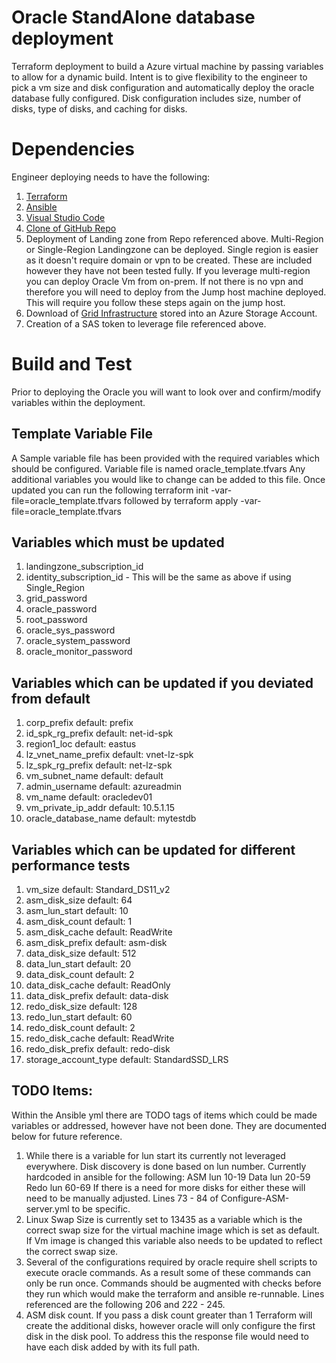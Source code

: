# Oracle StandAlone database deployment
Terraform deployment to build a Azure virtual machine by passing variables to allow for a dynamic build.  Intent is to give flexibility to the engineer to pick a vm size and disk configuration and automatically deploy the oracle database fully configured.  Disk configuration includes size, number of disks, type of disks, and caching for disks.   

# Dependencies
Engineer deploying needs to have the following:
1. [Terraform](https://learn.hashicorp.com/tutorials/terraform/install-cli?in=terraform/azure-get-started)
2. [Ansible](https://docs.ansible.com/ansible/latest/installation_guide/intro_installation.html)
3. [Visual Studio Code](https://code.visualstudio.com/)
4. [Clone of GitHub Repo](https://github.com/aultt/Azure-Terraform-LabinaBox) 
5. Deployment of Landing zone from Repo referenced above.
    Multi-Region or Single-Region Landingzone can be deployed.  Single region is easier as it doesn't require domain or vpn to be created.  These are included however they have not been tested fully. If you leverage multi-region you can deploy Oracle Vm from on-prem.  If not there is no vpn and therefore you will need to deploy from the Jump host machine deployed.  This will require you follow these steps again on the jump host.
6. Download of [Grid Infrastructure](https://www.oracle.com/database/technologies/oracle19c-linux-downloads.html) stored into an Azure Storage Account.  
7. Creation of a SAS token to leverage file referenced above.

# Build and Test
Prior to deploying the Oracle you will want to look over and confirm/modify variables within the deployment.  

## Template Variable File
A Sample variable file has been provided with the required variables which should be configured.  Variable file is named oracle_template.tfvars  Any additional variables you would like to change can be added to this file. Once updated you can run the following terraform init -var-file=oracle_template.tfvars followed by terraform apply -var-file=oracle_template.tfvars

## Variables which must be updated
1. landingzone_subscription_id
2. identity_subscription_id - This will be the same as above if using Single_Region
3. grid_password
4. oracle_password
5. root_password
6. oracle_sys_password
7. oracle_system_password
8. oracle_monitor_password

## Variables which can be updated if you deviated from default
1. corp_prefix              default: prefix
2. id_spk_rg_prefix         default: net-id-spk
3. region1_loc              default: eastus
4. lz_vnet_name_prefix      default: vnet-lz-spk
5. lz_spk_rg_prefix         default: net-lz-spk
6. vm_subnet_name           default: default
7. admin_username           default: azureadmin
8. vm_name                  default: oracledev01 
9. vm_private_ip_addr       default: 10.5.1.15
10. oracle_database_name    default: mytestdb

## Variables which can be updated for different performance tests
1.  vm_size                 default: Standard_DS11_v2
2.  asm_disk_size           default: 64
3.  asm_lun_start           default: 10
4.  asm_disk_count          default: 1
5.  asm_disk_cache          default: ReadWrite
6.  asm_disk_prefix         default: asm-disk
7.  data_disk_size          default: 512
8.  data_lun_start          default: 20
9.  data_disk_count         default: 2
10. data_disk_cache         default: ReadOnly
11. data_disk_prefix        default: data-disk
12. redo_disk_size          default: 128
13. redo_lun_start          default: 60
14. redo_disk_count         default: 2
15. redo_disk_cache         default: ReadWrite
16. redo_disk_prefix        default: redo-disk
17. storage_account_type    default: StandardSSD_LRS

## TODO Items: 
Within the Ansible yml there are TODO tags of items which could be made variables or addressed, however have not been done.  They are documented below for future reference.
1. While there is a variable for lun start its currently not leveraged everywhere.  Disk discovery is done based on lun number. Currently hardcoded in ansible for the following:
    ASM     lun 10-19
    Data    lun 20-59
    Redo    lun 60-69
If there is a need for more disks for either these will need to be manually adjusted. Lines 73 - 84 of Configure-ASM-server.yml to be specific.
2. Linux Swap Size is currently set to 13435 as a variable which is the correct swap size for the virtual machine image which is set as default.  If Vm image is changed this variable also needs to be updated to reflect the correct swap size.
3. Several of the configurations required by oracle require shell scripts to execute oracle commands.  As a result some of these commands can only be run once.  Commands should be augmented with checks before they run which would make the terraform and ansible re-runnable.  Lines referenced are the following 206 and 222 - 245.
4. ASM disk count.  If you pass a disk count greater than 1 Terraform will create the additional disks, however oracle will only configure the first disk in the disk pool.  To address this the response file would need to have each disk added by with its full path.


